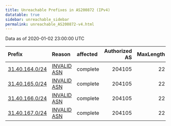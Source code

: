 ```yaml
---
title: Unreachable Prefixes in AS200872 (IPv4)
datatable: true
sidebar: unreachable_sidebar
permalink: unreachable_AS200872-v4.html
---
```


Data as of 2020-01-02 23:00:00 UTC


<div class="datatable-begin"></div>

| Prefix                                                 | Reason                                                                                                 | affected   |   Authorized AS |   MaxLength | Anchor                                         |   unreachable /24s |
|:-------------------------------------------------------|:-------------------------------------------------------------------------------------------------------|:-----------|----------------:|------------:|:-----------------------------------------------|-------------------:|
| [31.40.164.0/24](https://stat.ripe.net/31.40.164.0/24) | [INVALID ASN](https://rpki-validator.ripe.net/announcement-preview?asn=AS200872&prefix=31.40.164.0/24) | complete   |          204105 |          22 | [RIPE](unreachable_RIPE_NCC_RPKI_Root-v4.html) |                  1 |
| [31.40.165.0/24](https://stat.ripe.net/31.40.165.0/24) | [INVALID ASN](https://rpki-validator.ripe.net/announcement-preview?asn=AS200872&prefix=31.40.165.0/24) | complete   |          204105 |          22 | [RIPE](unreachable_RIPE_NCC_RPKI_Root-v4.html) |                  1 |
| [31.40.166.0/24](https://stat.ripe.net/31.40.166.0/24) | [INVALID ASN](https://rpki-validator.ripe.net/announcement-preview?asn=AS200872&prefix=31.40.166.0/24) | complete   |          204105 |          22 | [RIPE](unreachable_RIPE_NCC_RPKI_Root-v4.html) |                  1 |
| [31.40.167.0/24](https://stat.ripe.net/31.40.167.0/24) | [INVALID ASN](https://rpki-validator.ripe.net/announcement-preview?asn=AS200872&prefix=31.40.167.0/24) | complete   |          204105 |          22 | [RIPE](unreachable_RIPE_NCC_RPKI_Root-v4.html) |                  1 |

<div class="datatable-end"></div>